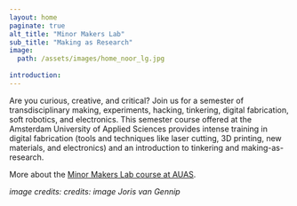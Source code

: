 ```yaml
---
layout: home
paginate: true
alt_title: "Minor Makers Lab"
sub_title: "Making as Research"
image: 
  path: /assets/images/home_noor_lg.jpg
 
introduction:
---
```

Are you curious, creative, and critical? Join us for a semester of transdisciplinary making, experiments, hacking, tinkering, digital fabrication, soft robotics, and electronics. This semester course offered at the Amsterdam University of Applied Sciences provides intense training in digital fabrication (tools and techniques like laser cutting, 3D printing, new materials, and electronics) and an introduction to tinkering and making-as-research. 

More about the [Minor Makers Lab course at AUAS](https://mickyvanzeijl.github.io/makerslab/about.html).


*image credits:  credits: image Joris van Gennip*


